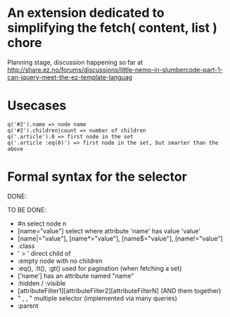 An extension dedicated to simplifying the fetch( content, list ) chore
======================================================================

Planning stage, discussion happening so far at http://share.ez.no/forums/discussions/little-nemo-in-slumbercode-part-1-can-jquery-meet-the-ez-template-languag

Usecases
========

    q('#2').name => node name
    q('#2').children|count => number of children
    q('.article').0 => first node in the set
    q('.article :eq(0)') => first node in the set, but smarter than the above


Formal syntax for the selector
==============================

DONE:

TO BE DONE:

* #n select node n
* [name="value"] select where attribute 'name' has value 'value'
* [name|="value"], [name*="value"], [name$="value"], [name!="value"]
* .class
* ' > ' direct child of
* :empty node with no children
* :eq(), :lt(), :gt() used for pagination (when fetching a set)
* ['name'] has an attribute named "name"
* :hidden / :visible
* [attributeFilter1][attributeFilter2][attributeFilterN] (AND them together)
* " , , " multiple selector (implemented via many queries)
* :parent
